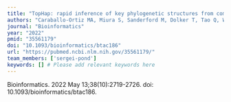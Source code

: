 ```yaml
---
title: "TopHap: rapid inference of key phylogenetic structures from common haplotypes in large genome collections with limited diversity"
authors: "Caraballo-Ortiz MA, Miura S, Sanderford M, Dolker T, Tao Q, Weaver S, Pond SLK, Kumar S."
journal: "Bioinformatics"
year: "2022"
pmid: "35561179"
doi: "10.1093/bioinformatics/btac186"
url: "https://pubmed.ncbi.nlm.nih.gov/35561179/"
team_members: ['sergei-pond']
keywords: [] # Please add relevant keywords here
---
```

Bioinformatics. 2022 May 13;38(10):2719-2726. doi: 10.1093/bioinformatics/btac186.